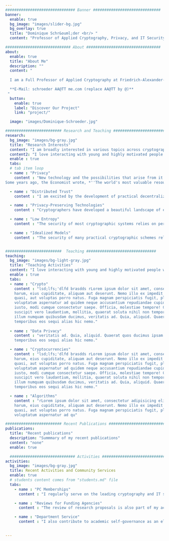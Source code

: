 ```yaml
---
############################### Banner ##############################
banner:
  enable: true
  bg_image: "images/slider-bg.jpg"
  bg_overlay: true
  title: "Dominique Schr&ouml;der <br/> "
  content: "Professor of Applied Cryptography, Privacy, and IT Security "

############################# About #################################
about:
  enable: true
  title: "About Me"
  description: ""
  content: "
  
  I am a Full Professor of Applied Cryptography at Friedrich-Alexander-University in Erlangen-N&uuml;rnberg. Previously, I was a tenured professor at Saarland University. I completed a postdoc at the University of Maryland, USA under Jonathan Katz, my Ph.D. at the Technical University of Darmstadt under Marc Fischlin, and my Diploma (Master's equivalent) at the Technical University of Braunschweig. </br></br>

  **E-Mail: schroeder AA@TT me.com (replace AA@TT by @)**
 "
  button:
    enable: true
    label: "Discover Our Project"
    link: "project/"

  image: "images/Dominique-Schroeder.jpg"

######################### Research and Teaching ###############################
research:
  bg_image: "images/bg-gray.jpg"
  title: "Research Interests"
  content: "I am broadly interested in various topics across cryptography and its intersections with related areas such as privacy, theory, and formal methods. I'm passionate about the development of privacy-preserving techniques that have the potential to enhance security and privacy in practice. "
  content2: "I love interacting with young and highly motivated people wishing to gain a deeper understanding. My goal as a teacher is the creating an environment where we jointly explore a topic, where everyone helps each other, and where mistakes are not a problem but a helpful element to understanding a subject better.  "
  enable : true
  tabs:
  # tab item loop
  - name : "Privacy"
    content : "New technology and the possibilities that arise from it excite me. 
Some years ago, the Economist wrote, *''The world's most valuable resource is no longer oil, but data.''* The high value of data has enabled companies like Alphabet to become one of the world's largest and most influential companies. The digitalization and networking of all data are also making inroads in medicine; various countries recently passed laws on the (scientific) use of data. I am fascinated by the possibilities that can arise by linking data and (automated) machine analysis. My research supports this development by enabling modern applications in a privacy-preserving way. I am investigating the combination of modern cryptographic techniques, such as homomorphic cryptography and secure multiparty computation, with differential privacy techniques. The goal is to realize the same functionality of new applications without compromising the individual's privacy. "

  - name : "Distributed Trust"
    content : "I am excited by the development of practical decentralized cryptographic systems whose security does not rely on trusted parties. The practical development of these systems goes hand in hand with technological advances in modern communication systems and networks. Unlike centralized systems, the security of a system relies on honest majority assumptions in contrast to a single trusted party. One of the most prominent examples are modern cryptocurrencies, such as Bitcoin. In this area, I am particularly interested in privacy-preserving cryptocurrencies and techniques to (secure) enhance the efficiency of distributed systems. "

  - name : "Privacy-Preserving Technologies"
    content : "Cryptographers have developed a beautiful landscape of exciting primitives that enhance privacy. The primitive include advanced signature schemes, such as ring signatures, group signatures, sanitizable signatures, functional commitments, and oblivious (group) ORAM, to name a few. I like the richness of the schemes, the beauty of the constructions, and also the potential to be used in practice. With my research, I contributed to developing these primitives in terms of understanding the underlying security notions and the development of practical schemes. "

  - name : "Low Entropy"
    content : "The security of most cryptographic systems relies on perfect conditions, such as uniform random keys and ideal randomness. But the reality is often very different as cryptographic keys are derived from low entropy sources, such as passwords, fingerprints, face recognition, etc. The same holds for randomness, which is computed from (weak) pseudorandom generators. Most cryptographic schemes are insecure if one or both ingredients do not satisfy the underlying requirements. I enjoy exploring the boundaries of practical cryptographic systems where weak sources of secrets and randomness are used, with the hope of bridging the practice and theory of cryptography. "    

  - name : "Idealized Models"
    content : "The security of many practical cryptographic schemes relies on idealized models, such as the random oracle model or the common reference string model. The basic idea of these models is to heuristically treat one or more of the building blocks as an ''ideal'' object. While proofs without these idealized models are preferable, they help us learn a lot about the security of practical schemes. I enjoy working in this area as the results impact theory and practice. On the one hand, we learn about the difficulty of realizing cryptographic tasks. On the other hand, we can gain confidence in schemes used in practice."


#########################  Teaching ###############################
teaching:
  bg_image: "images/bg-light-gray.jpg"
  title: "Teaching Activities"
  content: "I love interacting with young and highly motivated people wishing to gain a deeper understanding. My goal as a teacher is the creating an environment where we jointly explore a topic, where everyone helps each other, and where mistakes are not a problem but a helpful element to understanding a subject better.  "
  enable : true
  tabs:
  - name : "Crypto"   
    content : "lsd;lfs;'dlfd brasdds rLorem ipsum dolor sit amet, consectetur adipisicing elit. Inventore nobis ducimus facere repellat
    harum, eius cupiditate, aliquam aut deserunt. Nemo illo ex impedit autem quod nobis architecto, velit
    quasi, aut voluptas porro natus. Fuga magnam perspiciatis fugit, placeat possimus officia non ducimus
    voluptatum aspernatur ad quidem neque accusantium repudiandae cupiditate nobis corporis, cum facere
    iusto, modi cumque consectetur saepe. Officia, molestiae tempore! Consequatur ipsa consequuntur saepe
    suscipit vero laudantium, mollitia, quaerat soluta nihil non tempore, quos dignissimos quasi ab officiis
    illum numquam quibusdam ducimus, veritatis ad. Quia, aliquid. Quaerat quos ducimus ipsam amet minus
    temporibus eos sequi alias hic nemo."
    
  - name : "Data Privacy"   
    content : "veritatis ad. Quia, aliquid. Quaerat quos ducimus ipsam amet minus
    temporibus eos sequi alias hic nemo."

  - name : "Cryptocurrencies"   
    content : "lsd;lfs;'dlfd brasdds rLorem ipsum dolor sit amet, consectetur adipisicing elit. Inventore nobis ducimus facere repellat
    harum, eius cupiditate, aliquam aut deserunt. Nemo illo ex impedit autem quod nobis architecto, velit
    quasi, aut voluptas porro natus. Fuga magnam perspiciatis fugit, placeat possimus officia non ducimus
    voluptatum aspernatur ad quidem neque accusantium repudiandae cupiditate nobis corporis, cum facere
    iusto, modi cumque consectetur saepe. Officia, molestiae tempore! Consequatur ipsa consequuntur saepe
    suscipit vero laudantium, mollitia, quaerat soluta nihil non tempore, quos dignissimos quasi ab officiis
    illum numquam quibusdam ducimus, veritatis ad. Quia, aliquid. Quaerat quos ducimus ipsam amet minus
    temporibus eos sequi alias hic nemo."

  - name : "Algorithms"   
    content : "rLorem ipsum dolor sit amet, consectetur adipisicing elit. Inventore nobis ducimus facere repellat
    harum, eius cupiditate, aliquam aut deserunt. Nemo illo ex impedit autem quod nobis architecto, velit
    quasi, aut voluptas porro natus. Fuga magnam perspiciatis fugit, placeat possimus officia non ducimus
    voluptatum aspernatur ad qu"

######################### Recent Publications ###############################
publications:
  title: "Recent publications"
  description: "Summmary of my recent publications"
  content: "none"
  enable: true

  ############################# Activities ############################
activities:
  bg_image: "images/bg-gray.jpg"
  title: Recent Activities and Community Services 
  enable: true
  # students content comes from "students.md" file
  tabs:
    - name : "PC Memberships"
      content : "I regularly serve on the leading cryptography and IT security conferences PCs, such as CRYPTO'23, EUROCRYPT'23, ACM CCS'23."

    - name : "Reviews for Funding Agencies"
      content : "The review of research proposals is also part of my activities, such as the ERC, DFG, and FWF."

    - name : "Department Service"
      content : "I also contribute to academic self-governance as an elected member of the Faculty Council, Deputy Speaker of the Department of Computer Science in the NCT, and the study committee for the part-time Bachelor of IT Security. "
    

---
```

